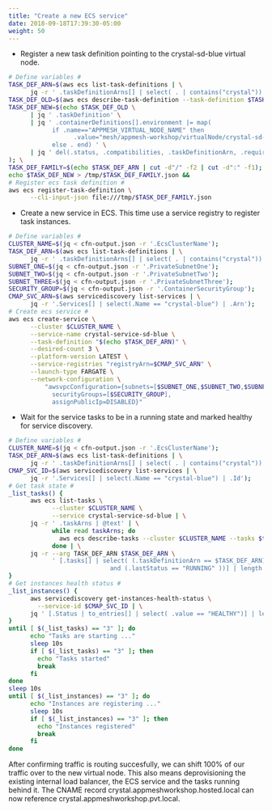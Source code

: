 ```yaml
---
title: "Create a new ECS service"
date: 2018-09-18T17:39:30-05:00
weight: 50
---
```


* Register a new task definition pointing to the crystal-sd-blue virtual node.

```bash
# Define variables #
TASK_DEF_ARN=$(aws ecs list-task-definitions | \
      jq -r ' .taskDefinitionArns[] | select( . | contains("crystal"))' | tail -1)
TASK_DEF_OLD=$(aws ecs describe-task-definition --task-definition $TASK_DEF_ARN);
TASK_DEF_NEW=$(echo $TASK_DEF_OLD \
      | jq ' .taskDefinition' \
      | jq ' .containerDefinitions[].environment |= map(
            if .name=="APPMESH_VIRTUAL_NODE_NAME" then 
                  .value="mesh/appmesh-workshop/virtualNode/crystal-sd-blue" 
            else . end) ' \
      | jq ' del(.status, .compatibilities, .taskDefinitionArn, .requiresAttributes, .revision) '
); \
TASK_DEF_FAMILY=$(echo $TASK_DEF_ARN | cut -d"/" -f2 | cut -d":" -f1);
echo $TASK_DEF_NEW > /tmp/$TASK_DEF_FAMILY.json && 
# Register ecs task definition #
aws ecs register-task-definition \
      --cli-input-json file:///tmp/$TASK_DEF_FAMILY.json
```

* Create a new service in ECS. This time use a service registry to register task instances.

```bash
# Define variables #
CLUSTER_NAME=$(jq < cfn-output.json -r '.EcsClusterName');
TASK_DEF_ARN=$(aws ecs list-task-definitions | \
      jq -r ' .taskDefinitionArns[] | select( . | contains("crystal"))' | tail -1)
SUBNET_ONE=$(jq < cfn-output.json -r '.PrivateSubnetOne');
SUBNET_TWO=$(jq < cfn-output.json -r '.PrivateSubnetTwo');
SUBNET_THREE=$(jq < cfn-output.json -r '.PrivateSubnetThree');
SECURITY_GROUP=$(jq < cfn-output.json -r '.ContainerSecurityGroup');
CMAP_SVC_ARN=$(aws servicediscovery list-services | \
      jq -r '.Services[] | select(.Name == "crystal-blue") | .Arn');
# Create ecs service #
aws ecs create-service \
      --cluster $CLUSTER_NAME \
      --service-name crystal-service-sd-blue \
      --task-definition "$(echo $TASK_DEF_ARN)" \
      --desired-count 3 \
      --platform-version LATEST \
      --service-registries "registryArn=$CMAP_SVC_ARN" \
      --launch-type FARGATE \
      --network-configuration \
          "awsvpcConfiguration={subnets=[$SUBNET_ONE,$SUBNET_TWO,$SUBNET_THREE],
            securityGroups=[$SECURITY_GROUP],
            assignPublicIp=DISABLED}"
```

* Wait for the service tasks to be in a running state and marked healthy for service discovery.

```bash
# Define variables #
CLUSTER_NAME=$(jq < cfn-output.json -r '.EcsClusterName');
TASK_DEF_ARN=$(aws ecs list-task-definitions | \
      jq -r ' .taskDefinitionArns[] | select( . | contains("crystal"))' | tail -1);
CMAP_SVC_ID=$(aws servicediscovery list-services | \
      jq -r '.Services[] | select(.Name == "crystal-blue") | .Id');
# Get task state #
_list_tasks() {
      aws ecs list-tasks \
            --cluster $CLUSTER_NAME \
            --service crystal-service-sd-blue | \
      jq -r ' .taskArns | @text' | \
            while read taskArns; do 
              aws ecs describe-tasks --cluster $CLUSTER_NAME --tasks $taskArns;
            done | \
      jq -r --arg TASK_DEF_ARN $TASK_DEF_ARN \
            ' [.tasks[] | select( (.taskDefinitionArn == $TASK_DEF_ARN) 
                            and (.lastStatus == "RUNNING" ))] | length'
}
# Get instances health status #
_list_instances() {
      aws servicediscovery get-instances-health-status \
        --service-id $CMAP_SVC_ID | \
      jq ' [.Status | to_entries[] | select( .value == "HEALTHY")] | length'
}
until [ $(_list_tasks) == "3" ]; do
      echo "Tasks are starting ..."
      sleep 10s
      if [ $(_list_tasks) == "3" ]; then
        echo "Tasks started"
        break
      fi
done
sleep 10s
until [ $(_list_instances) == "3" ]; do
      echo "Instances are registering ..."
      sleep 10s
      if [ $(_list_instances) == "3" ]; then
        echo "Instances registered"
        break
      fi
done
```

After confirming traffic is routing succesfully, we can shift 100% of our traffic over to the new virtual node. This also means deprovisioning the existing internal load balancer, the ECS service and the tasks running behind it. The CNAME record crystal.appmeshworkshop.hosted.local can now reference crystal.appmeshworkshop.pvt.local.